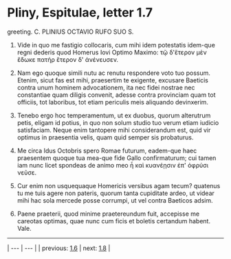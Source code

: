 # Pliny, Espitulae, letter 1.7

greeting. C. PLINIUS OCTAVIO RUFO SUO S.



1. Vide in quo me fastigio collocaris, cum mihi idem potestatis idem-que regni dederis quod Homerus Iovi Optimo Maximo: τῷ δ'ἕτερον μὲν ἔδωκε πατήρ ἕτερον δ' ἀνένευσεν.



2. Nam ego quoque simili nutu ac renutu respondere voto tuo possum. Etenim, sicut fas est mihi, praesertim te exigente, excusare Baeticis contra unum hominem advocationem, ita nec fidei nostrae nec constantiae quam diligis convenit, adesse contra provinciam quam tot officiis, tot laboribus, tot etiam periculis meis aliquando devinxerim.



3. Tenebo ergo hoc temperamentum, ut ex duobus, quorum alterutrum petis, eligam id potius, in quo non solum studio tuo verum etiam iudicio satisfaciam. Neque enim tantopere mihi considerandum est, quid vir optimus in praesentia velis, quam quid semper sis probaturus.



4. Me circa Idus Octobris spero Romae futurum, eadem-que haec praesentem quoque tua mea-que fide Gallo confirmaturum; cui tamen iam nunc licet spondeas de animo meo ἦ καὶ κυανέῃσιν ἐπ' ὀφρύσι νεῦσε.



5. Cur enim non usquequaque Homericis versibus agam tecum? quatenus tu me tuis agere non pateris, quorum tanta cupiditate ardeo, ut videar mihi hac sola mercede posse corrumpi, ut vel contra Baeticos adsim.



6. Paene praeterii, quod minime praetereundum fuit, accepisse me careotas optimas, quae nunc cum ficis et boletis certandum habent. Vale.



---

| --- | --- |
| previous: [1.6](../1.6/) | next: [1.8](../1.8/) |
